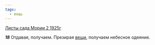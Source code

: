 ```yaml
---
tags:
  - вещь
---
```


[Листы сада Мории 2 1925г](https://127.0.0.1:4002/agni/1925)

___18___
Отдавая, получаем. Презирая [вещи](../../../tags/#вещь), получаем небесное одеяние.   

